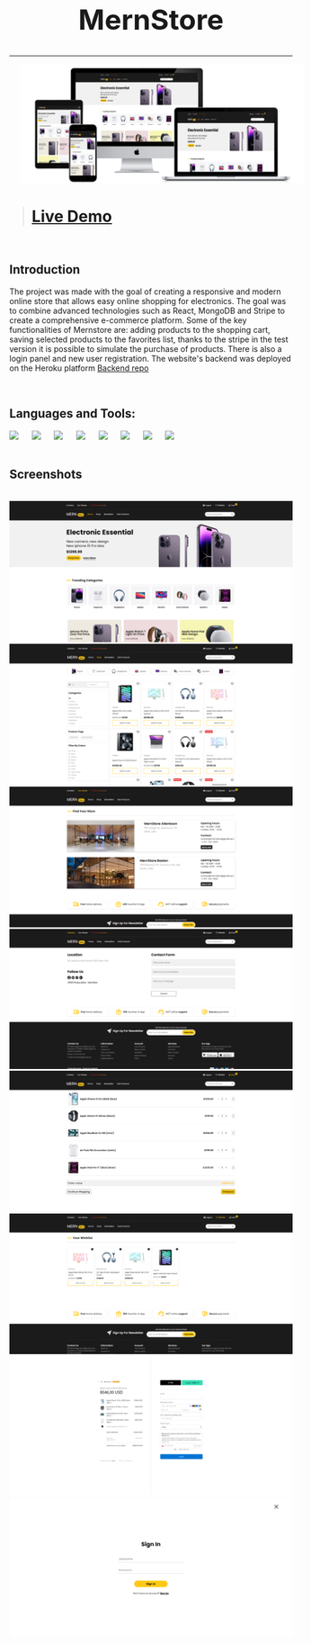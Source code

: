 <h1 align="center" style="font-size: 50px">MernStore</h1>
<hr>
<img src="./src/assets/readme-images/all-devices-black.png" width="1000" style="margin-left: 20px">

<br />

> # [Live Demo](https://mern-store-app.netlify.app/)  

<br />

## Introduction

The project was made with the goal of creating a responsive and modern online store that allows easy online shopping for electronics. The goal was to combine advanced technologies such as React, MongoDB and Stripe to create a comprehensive e-commerce platform. Some of the key functionalities of Mernstore are: adding products to the shopping cart, saving selected products to the favorites list, thanks to the stripe in the test version it is possible to simulate the purchase of products. There is also a login panel and new user registration. The website's backend was deployed on the Heroku platform [Backend repo](https://github.com/JakubKrawiec2001/Mernstore---backend)  

<br />

## Languages and Tools:
<div>
  <img width=80px src="https://cdn.iconscout.com/icon/free/png-512/free-react-1-282599.png?f=webp&w=256">&nbsp; &nbsp; &nbsp;
  <img width=80px src="https://cdn.iconscout.com/icon/free/png-512/free-typescript-1174965.png?f=webp&w=256">&nbsp; &nbsp; &nbsp;
  <img width=80px src="https://seeklogo.com/images/N/nodejs-logo-FBE122E377-seeklogo.com.png">&nbsp; &nbsp; &nbsp;
  <img width=80px src="https://cdn.iconscout.com/icon/free/png-512/free-mongodb-3-1175138.png?f=webp&w=256">&nbsp; &nbsp; &nbsp;
  <img width=80px src="https://cdn.iconscout.com/icon/free/png-512/free-stripe-3521744-2945188.png?f=webp&w=256">&nbsp; &nbsp; &nbsp;
  <img width=80px src="https://cdn.iconscout.com/icon/free/png-512/free-heroku-9-1175212.png?f=webp&w=256">&nbsp; &nbsp; &nbsp;
  <img width=80px src="https://encrypted-tbn0.gstatic.com/images?q=tbn:ANd9GcSsTGKB21_5dpTYwXze9c4qIcxyWKIH60ijLO_3UDf2wVIjDf68fcfwaU2Ik8N-bx8nWzA&usqp=CAU">&nbsp; &nbsp; &nbsp;
  <img width=80px src="https://cdn.iconscout.com/icon/free/png-512/free-sass-226054.png?f=webp&w=256">&nbsp; &nbsp; &nbsp;
</div>

</br>

## Screenshots

<br />

<img src="./src/assets/readme-images/home.png">
<img src="./src/assets/readme-images/shop.png">
<img src="./src/assets/readme-images/stores.png">
<img src="./src/assets/readme-images/contact.png">
<img src="./src/assets/readme-images/cart.png">
<img src="./src/assets/readme-images/wishlist.png">
<img src="./src/assets/readme-images/checkout.png">
<img src="./src/assets/readme-images/login.png">

